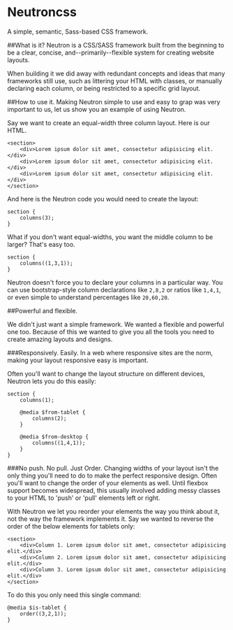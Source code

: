 # Neutroncss
A simple, semantic, Sass-based CSS framework.

##What is it?
Neutron is a CSS/SASS framework built from the beginning to be a clear, concise, and--primarily--flexible system for creating website layouts.

When building it we did away with redundant concepts and ideas that many frameworks still use, such as littering your HTML with classes, or manually declaring each column, or being restricted to a specific grid layout.

##How to use it.
Making Neutron simple to use and easy to grap was very important to us, let us show you an example of using Neutron.

Say we want to create an equal-width three column layout. Here is our HTML.

	<section>
		<div>Lorem ipsum dolor sit amet, consectetur adipisicing elit.</div>
		<div>Lorem ipsum dolor sit amet, consectetur adipisicing elit.</div>
		<div>Lorem ipsum dolor sit amet, consectetur adipisicing elit.</div>
	</section>

And here is the Neutron code you would need to create the layout:

	section {
		columns(3);
	}

What if you don't want equal-widths, you want the middle column to be larger? That's easy too.

	section {
		columns((1,3,1));
	}
	
Neutron doesn't force you to declare your columns in a particular way. You can use bootstrap-style column declarations like `2,8,2` or ratios like `1,4,1`, or even simple to understand percentages like `20,60,20`.

##Powerful and flexible.

We didn't just want a simple framework. We wanted a flexible and powerful one too. Because of this we wanted to give you all the tools you need to create amazing layouts and designs.

###Responsively. Easily.
In a web where responsive sites are the norm, making your layout responsive easy is important.

Often you'll want to change the layout structure on different devices, Neutron lets you do this easily:

	section {
		columns(1);
		
		@media $from-tablet {
			columns(2);
		}
		
		@media $from-desktop {
			columns((1,4,1));
		}
	}

###No push. No pull. Just Order.
Changing widths of your layout isn't the only thing you'll need to do to make the perfect responsive design. Often you'll want to change the order of your elements as well. Until flexbox support becomes widespread, this usually involved adding messy classes to your HTML to 'push' or 'pull' elements left or right.

With Neutron we let you reorder your elements the way you think about it, not the way the framework implements it. Say we wanted to reverse the order of the below elements for tablets only:

	<section>
		<div>Column 1. Lorem ipsum dolor sit amet, consectetur adipisicing elit.</div>
		<div>Column 2. Lorem ipsum dolor sit amet, consectetur adipisicing elit.</div>
		<div>Column 3. Lorem ipsum dolor sit amet, consectetur adipisicing elit.</div>
	</section>
	
To do this you only need this single command:

	@media $is-tablet {
		order((3,2,1));
	}
